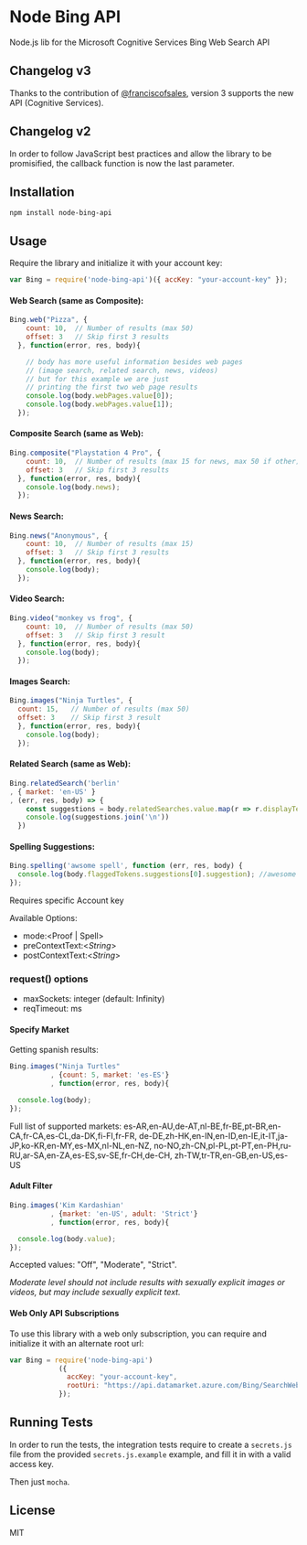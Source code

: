 # Node Bing API
Node.js lib for the Microsoft Cognitive Services Bing Web Search API

## Changelog v3
Thanks to the contribution of [@franciscofsales](https://github.com/franciscofsales), version 3 supports the new API (Cognitive Services).

## Changelog v2
In order to follow JavaScript best practices and allow the library to
be promisified, the callback function is now the last parameter.

## Installation
````
npm install node-bing-api
````

## Usage

Require the library and initialize it with your account key:

```js
var Bing = require('node-bing-api')({ accKey: "your-account-key" });
```

#### Web Search (same as Composite):

```js
Bing.web("Pizza", {
    count: 10,  // Number of results (max 50)
    offset: 3   // Skip first 3 results
  }, function(error, res, body){

    // body has more useful information besides web pages
    // (image search, related search, news, videos)
    // but for this example we are just
    // printing the first two web page results
    console.log(body.webPages.value[0]);
    console.log(body.webPages.value[1]);
  });
```

#### Composite Search (same as Web):
```js
Bing.composite("Playstation 4 Pro", {
    count: 10,  // Number of results (max 15 for news, max 50 if other)
    offset: 3   // Skip first 3 results
  }, function(error, res, body){
    console.log(body.news);
  });
```

#### News Search:
```js
Bing.news("Anonymous", {
    count: 10,  // Number of results (max 15)
    offset: 3   // Skip first 3 results
  }, function(error, res, body){
    console.log(body);
  });
```

#### Video Search:
```js
Bing.video("monkey vs frog", {
    count: 10,  // Number of results (max 50)
    offset: 3   // Skip first 3 result
  }, function(error, res, body){
    console.log(body);
  });
```

#### Images Search:
```js
Bing.images("Ninja Turtles", {
  count: 15,   // Number of results (max 50)
  offset: 3    // Skip first 3 result
  }, function(error, res, body){
    console.log(body);
  });
```

#### Related Search (same as Web):
```js
Bing.relatedSearch('berlin'
, { market: 'en-US' }
, (err, res, body) => {
    const suggestions = body.relatedSearches.value.map(r => r.displayText)
    console.log(suggestions.join('\n'))
  })
```

#### Spelling Suggestions:
```js
Bing.spelling('awsome spell', function (err, res, body) {
  console.log(body.flaggedTokens.suggestions[0].suggestion); //awesome spell
});
```

Requires specific Account key

Available Options:
* mode:\<Proof | Spell\>
* preContextText:\<*String*\>
* postContextText:\<*String*\>

### request() options

* maxSockets: integer (default: Infinity)
* reqTimeout: ms
  
#### Specify Market
Getting spanish results:
```js
Bing.images("Ninja Turtles"
          , {count: 5, market: 'es-ES'}
          , function(error, res, body){

  console.log(body);
});
```

Full list of supported markets:
es-AR,en-AU,de-AT,nl-BE,fr-BE,pt-BR,en-CA,fr-CA,es-CL,da-DK,fi-FI,fr-FR,
de-DE,zh-HK,en-IN,en-ID,en-IE,it-IT,ja-JP,ko-KR,en-MY,es-MX,nl-NL,en-NZ,
no-NO,zh-CN,pl-PL,pt-PT,en-PH,ru-RU,ar-SA,en-ZA,es-ES,sv-SE,fr-CH,de-CH,
zh-TW,tr-TR,en-GB,en-US,es-US


#### Adult Filter
```js
Bing.images('Kim Kardashian'
          , {market: 'en-US', adult: 'Strict'}
          , function(error, res, body){

  console.log(body.value);
});
```
Accepted values: "Off", "Moderate", "Strict".

*Moderate level should not include results with sexually explicit images
or videos, but may include sexually explicit text.*

#### Web Only API Subscriptions
To use this library with a web only subscription, you can require and initialize it with an alternate root url:
```js
var Bing = require('node-bing-api')
            ({
              accKey: "your-account-key",
              rootUri: "https://api.datamarket.azure.com/Bing/SearchWeb/v1/"
            });
```

## Running Tests
In order to run the tests, the integration tests require to create a `secrets.js` file
from the provided `secrets.js.example` example, and fill it in with a valid access key.

Then just `mocha`.


## License
MIT
